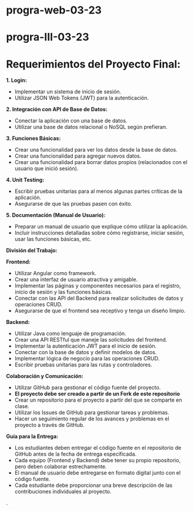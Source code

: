# progra-web-03-23
# progra-III-03-23

# Requerimientos del Proyecto Final:

**1. Login:**
   - Implementar un sistema de inicio de sesión.
   - Utilizar JSON Web Tokens (JWT) para la autenticación.

**2. Integración con API de Base de Datos:**
   - Conectar la aplicación con una base de datos.
   - Utilizar una base de datos relacional o NoSQL según prefieran.

**3. Funciones Básicas:**
   - Crear una funcionalidad para ver los datos desde la base de datos.
   - Crear una funcionalidad para agregar nuevos datos.
   - Crear una funcionalidad para borrar datos propios (relacionados con el usuario que inició sesión).

**4. Unit Testing:**
   - Escribir pruebas unitarias para al menos algunas partes críticas de la aplicación.
   - Asegurarse de que las pruebas pasen con éxito.

**5. Documentación (Manual de Usuario):**
   - Preparar un manual de usuario que explique cómo utilizar la aplicación.
   - Incluir instrucciones detalladas sobre cómo registrarse, iniciar sesión, usar las funciones básicas, etc.

**División del Trabajo:**

**Frontend:**
   - Utilizar Angular como framework.
   - Crear una interfaz de usuario atractiva y amigable.
   - Implementar las páginas y componentes necesarios para el registro, inicio de sesión y las funciones básicas.
   - Conectar con las API del Backend para realizar solicitudes de datos y operaciones CRUD.
   - Asegurarse de que el frontend sea receptivo y tenga un diseño limpio.

**Backend:**
   - Utilizar Java como lenguaje de programación.
   - Crear una API RESTful que maneje las solicitudes del frontend.
   - Implementar la autenticación JWT para el inicio de sesión.
   - Conectar con la base de datos y definir modelos de datos.
   - Implementar lógica de negocio para las operaciones CRUD.
   - Escribir pruebas unitarias para las rutas y controladores.
   
**Colaboración y Comunicación:**

   - Utilizar GitHub para gestionar el código fuente del proyecto.
   - **El proyecto debe ser creado a partir de un Fork de este repositorio**
   - Crear un repositorio para el proyecto a partir del que se comparte en clase.
   - Utilizar los Issues de GitHub para gestionar tareas y problemas.
   - Hacer un seguimiento regular de los avances y problemas en el proyecto a través de GitHub.
   
**Guía para la Entrega:**

   - Los estudiantes deben entregar el código fuente en el repositorio de GitHub antes de la fecha de entrega especificada.
   - Cada equipo (Frontend y Backend) debe tener su propio repositorio, pero deben colaborar estrechamente.
   - El manual de usuario debe entregarse en formato digital junto con el código fuente.
   - Cada estudiante debe proporcionar una breve descripción de las contribuciones individuales al proyecto.


.

